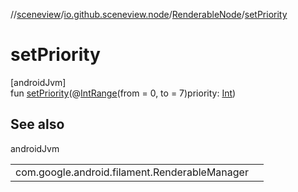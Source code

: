 //[sceneview](../../../index.md)/[io.github.sceneview.node](../index.md)/[RenderableNode](index.md)/[setPriority](set-priority.md)

# setPriority

[androidJvm]\
fun [setPriority](set-priority.md)(@[IntRange](https://developer.android.com/reference/kotlin/androidx/annotation/IntRange.html)(from = 0, to = 7)priority: [Int](https://kotlinlang.org/api/latest/jvm/stdlib/kotlin/-int/index.html))

## See also

androidJvm

| | |
|---|---|
| com.google.android.filament.RenderableManager |  |
